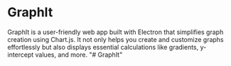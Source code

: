 # GraphIt

GraphIt is a user-friendly web app built with Electron that simplifies graph creation using Chart.js. It not only helps you create and customize graphs effortlessly but also displays essential calculations like gradients, y-intercept values, and more.
"# GraphIt" 
